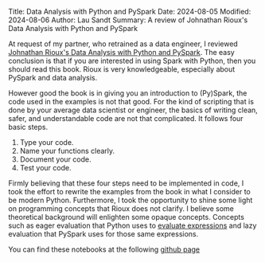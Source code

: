 Title:  Data Analysis with Python and PySpark
Date: 2024-08-05
Modified: 2024-08-06
Author: Lau Sandt
Summary: A review of Johnathan Rioux's Data Analysis with Python and PySpark 

At request of my partner, who retrained as a data engineer, I reviewed [Johnathan Rioux's Data Analysis with Python and PySpark](https://www.manning.com/books/data-analysis-with-python-and-pyspark). The easy conclusion is that if you are interested in using Spark with Python, then you should read this book. Rioux is very knowledgeable, especially about PySpark and data analysis.

However good the book is in giving you an introduction to (Py)Spark, the code used in the examples is not that good. For the kind of scripting that is done by your average data scientist or engineer, the basics of writing clean, safer, and understandable code are not that complicated. It follows four basic steps.

1. Type your code.
2. Name your functions clearly.
3. Document your code.
4. Test your code.

Firmly believing that these four steps need to be implemented in code, I took the effort to rewrite the examples from the book in what I consider to be modern Python. Furthermore, I took the opportunity to shine some light on programming concepts that Rioux does not clarify. I believe some theoretical background will enlighten some opaque concepts. Concepts such as eager evaluation that Python uses to [evaluate expressions](https://en.wikipedia.org/wiki/Evaluation_strategy) and lazy evaluation that PySpark uses for those same expressions.  

You can find these notebooks at the following [github page](https://github.com/lausandt/PySparkNotebooks)